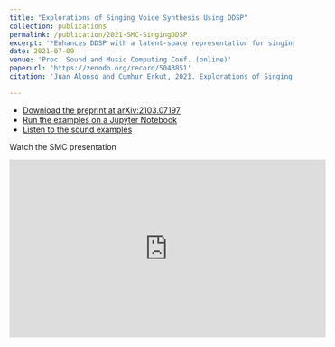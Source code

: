 ```yaml
---
title: "Explorations of Singing Voice Synthesis Using DDSP"
collection: publications
permalink: /publication/2021-SMC-SingingDDSP
excerpt: '*Enhances DDSP with a latent-space representation for singing voice language comprehension.*'
date: 2021-07-09
venue: 'Proc. Sound and Music Computing Conf. (online)'
paperurl: 'https://zenodo.org/record/5043851'
citation: 'Juan Alonso and Cumhur Erkut, 2021. Explorations of Singing Voice Synthesis Using DDSP. In Proc. Sound and Music Computing Conf., p. 183-190, doi:10.5281/zenodo.5043850'

---
```


- [Download the preprint at arXiv:2103.07197](https://arxiv.org/abs/2103.07197)
- [Run the examples on a Jupyter Notebook](https://github.com/juanalonso/DDSP-singing-experiments)
- [Listen to the sound examples](https://juanalonso.github.io/DDSP-singing-experiments/)

Watch the SMC presentation

<iframe width="560" height="315" src="https://www.youtube-nocookie.com/embed/cS3mii1rJMY" title="YouTube video player" frameborder="0" allow="accelerometer; autoplay; clipboard-write; encrypted-media; gyroscope; picture-in-picture" allowfullscreen></iframe>
